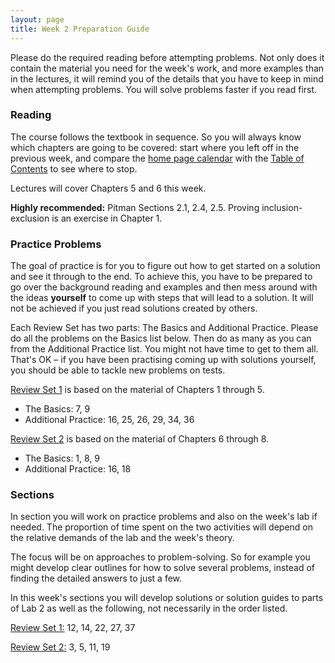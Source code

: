 ```yaml
---
layout: page
title: Week 2 Preparation Guide
---
```


Please do the required reading before attempting problems. Not only does it contain the material you need for the week's work, and more examples than in the lectures, it will remind you of the details that you have to keep in mind when attempting problems. You will solve problems faster if you read first.

### Reading ###
The course follows the textbook in sequence. So you will always know which chapters are going to be covered: start where you left off in the previous week, and compare the [home page calendar](http://prob140.org/) with the [Table of Contents](http://prob140.org/textbook/chapters/README) to see where to stop.

Lectures will cover Chapters 5 and 6 this week.

**Highly recommended:** Pitman Sections 2.1, 2.4, 2.5. Proving inclusion-exclusion is an exercise in Chapter 1.

### Practice Problems ###
The goal of practice is for you to figure out how to get started on a solution and see it through to the end. To achieve this, you have to be prepared to go over the background reading and examples and then mess around with the ideas **yourself** to come up with steps that will lead to a solution. It will not be achieved if you just read solutions created by others.

Each Review Set has two parts: The Basics and Additional Practice. Please do all the problems on the Basics list below. Then do as many as you can from the Additional Practice list. You might not have time to get to them all. That's OK – if you have been practising coming up with solutions yourself, you should be able to tackle new problems on tests. 

[Review Set 1](http://prob140.org/textbook/chapters/Chapter_05/05_Review_Problems_Set_1) is based on the material of Chapters 1 through 5. 
- The Basics: 7, 9
- Additional Practice: 16, 25, 26, 29, 34, 36

[Review Set 2](http://prob140.org/textbook/chapters/Chapter_08/04_Review_Problems_Set_2) is based on the material of Chapters 6 through 8.
- The Basics: 1, 8, 9
- Additional Practice: 16, 18


### Sections ###
In section you will work on practice problems and also on the week's lab if needed. The proportion of time spent on the two activities will depend on the relative demands of the lab and the week's theory.

The focus will be on approaches to problem-solving. So for example you might develop clear outlines for how to solve several problems, instead of finding the detailed answers to just a few.

In this week's sections you will develop solutions or solution guides to parts of Lab 2 as well as the following, not necessarily in the order listed.

[Review Set 1:](http://prob140.org/textbook/chapters/Chapter_05/05_Review_Problems_Set_1) 12, 14, 22, 27, 37

[Review Set 2:](http://prob140.org/textbook/chapters/Chapter_08/04_Review_Problems_Set_2) 3, 5, 11, 19